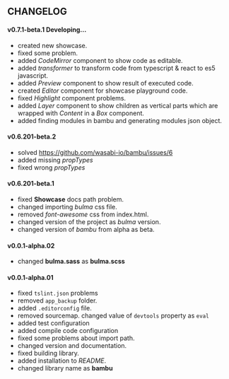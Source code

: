 ## CHANGELOG

#### v0.7.1-beta.1 Developing...

* created new showcase.
* fixed some problem.
* added *CodeMirror* component to show code as editable.
* added *transformer* to transform code from typescript & react to es5 javascript.
* added *Preview* component to show result of executed code.
* created *Editor* component for showcase playground code.
* fixed *Highlight* component problems.
* added *Layer* component to show children as vertical parts which are  wrapped with *Content* in a *Box* component.
* added finding modules in bambu and generating modules json object.


#### v0.6.201-beta.2
* solved https://github.com/wasabi-io/bambu/issues/6
* added missing *propTypes*
* fixed wrong *propTypes*

#### v0.6.201-beta.1

* fixed **Showcase** docs path problem.
* changed importing *bulma* css file.
* removed *font-awesome* css from index.html.
* changed version of the project as *bulma* version.
* changed version of *bambu* from alpha as beta.

#### v0.0.1-alpha.02

* changed **bulma.sass** as **bulma.scss**

#### v0.0.1-alpha.01
* fixed `tslint.json` problems
* removed `app_backup` folder.
* added `.editorconfig` file.
* removed sourcemap. changed value of `devtools` property  as `eval`
* added test configuration
* added compile code configuration
* fixed some problems about import path.
* changed version and documentation.
* fixed building library.
* added installation to *README*.
* changed library name as **bambu**


